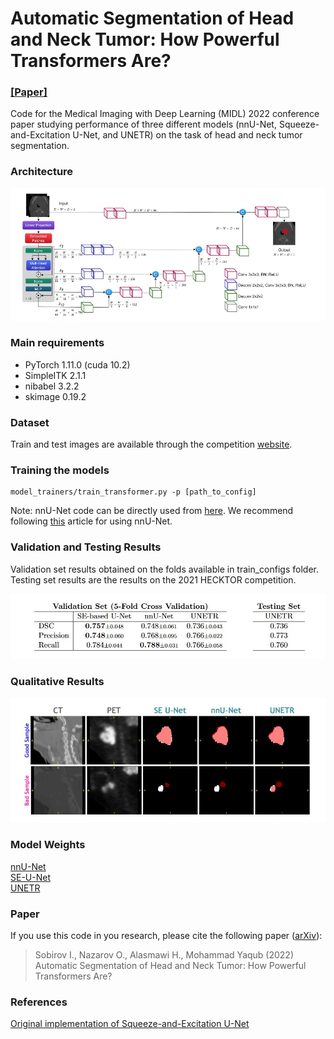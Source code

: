# Automatic Segmentation of Head and Neck Tumor: How Powerful Transformers Are?
### [[Paper]](https://arxiv.org/abs/2201.06251)

Code for the Medical Imaging with Deep Learning (MIDL) 2022 conference paper studying performance of three different models (nnU-Net, Squeeze-and-Excitation U-Net, and UNETR) on the task of head and neck tumor segmentation. 


### Architecture

<p align="center">
  <img src="assets/model.jpg" alt="UNETR Architecture" width="700"/>
</p>


### Main requirements
- PyTorch 1.11.0 (cuda 10.2)
- SimpleITK 2.1.1
- nibabel 3.2.2
- skimage 0.19.2


### Dataset
Train and test images are available through the competition [website](https://www.aicrowd.com/challenges/miccai-2021-hecktor).


### Training the models
```
model_trainers/train_transformer.py -p [path_to_config]
```
Note: nnU-Net code can be directly used from [here](https://github.com/MIC-DKFZ/nnUNet). We recommend following [this](https://www.google.com/url?sa=t&rct=j&q=&esrc=s&source=web&cd=&cad=rja&uact=8&ved=2ahUKEwjBosWMvNb2AhVQa8AKHSpTDyMQFnoECAoQAQ&url=https%3A%2F%2Fmedium.com%2Fmiccai-educational-initiative%2Fnnu-net-the-no-new-unet-for-automatic-segmentation-8d655f3f6d2a&usg=AOvVaw3UAd0OhSVNG-KYHp_4PcC8) article for using nnU-Net.

### Validation and Testing Results
Validation set results obtained on the folds available in train_configs folder. Testing set results are the results on the 2021 HECKTOR competition.
<p align="center">
  <img src="assets/results.jpg" alt="Results" width="700"/>
</p>


### Qualitative Results
<p align="center">
  <img src="assets/output_example.jpg" alt="Examples of segmentations by UNETR" width="700"/>
</p>

### Model Weights
[nnU-Net](https://drive.google.com/file/d/1z99JBTfAcA0mvCBFL7lB94IZa-7NvM30/view?usp=sharing) <br>
[SE-U-Net](https://drive.google.com/file/d/1z99JBTfAcA0mvCBFL7lB94IZa-7NvM30/view?usp=sharing) <br>
[UNETR](https://drive.google.com/file/d/1z99JBTfAcA0mvCBFL7lB94IZa-7NvM30/view?usp=sharing) <br>


### Paper
If you use this code in you research, please cite the following paper ([arXiv](https://arxiv.org/abs/2201.06251)):
> Sobirov I., Nazarov O., Alasmawi H., Mohammad Yaqub (2022) Automatic Segmentation of Head and Neck Tumor: How Powerful Transformers Are?

### References
[Original implementation of Squeeze-and-Excitation U-Net](https://github.com/iantsen/hecktor)
